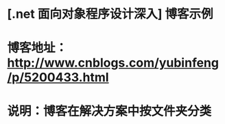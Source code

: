 # [.net 面向对象程序设计深入] 博客示例
# 博客地址：http://www.cnblogs.com/yubinfeng/p/5200433.html
# 说明：博客在解决方案中按文件夹分类
